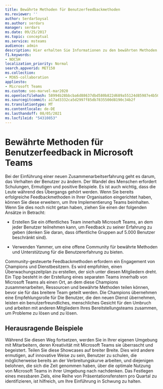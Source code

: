 ```yaml
---
title: Bewährte Methoden für Benutzerfeedbackmethoden
ms.reviewer: ''
author: SerdarSoysal
ms.author: serdars
manager: serdars
ms.date: 09/25/2017
ms.topic: conceptual
ms.service: msteams
audience: admin
description: Hier erhalten Sie Informationen zu den bewährten Methoden für Benutzerfeedback in Microsoft Teams, um optimales Arbeiten im Team sicherzustellen.
f1.keywords:
- NOCSH
localization_priority: Normal
search.appverid: MET150
ms.collection:
- M365-collaboration
appliesto:
- Microsoft Teams
ms.custom: seo-marvel-mar2020
ms.openlocfilehash: 58994b28bbcba6d88637dbd580b822d689a55124d85987e4b50a47400512cdb9
ms.sourcegitcommit: a17ad3332ca5d2997f85db7835500d8190c34b2f
ms.translationtype: MT
ms.contentlocale: de-DE
ms.lasthandoff: 08/05/2021
ms.locfileid: "54310853"
---
```

# <a name="best-practices-for-user-feedback-methods-in-microsoft-teams"></a>Bewährte Methoden für Benutzerfeedback in Microsoft Teams

Bei der Einführung einer neuen Zusammenarbeitserfahrung geht es darum, das Verhalten der Benutzer zu ändern. Der Wandel des Menschen erfordert Schulungen, Ermutigen und positive Beispiele. Es ist auch wichtig, dass die Leute während des Übergangs gehört werden. Wenn Sie bereits erfolgreiche Feedbackmethoden in Ihrer Organisation eingerichtet haben, können Sie diese erweitern, um Ihre Implementierung Teams beinhalten. Wenn Sie dies noch nicht getan haben, ziehen Sie einen der folgenden Ansätze in Betracht:

- Erstellen Sie ein öffentliches Team innerhalb Microsoft Teams, an dem jeder Benutzer teilnehmen kann, um Feedback zu seiner Erfahrung zu geben (denken Sie daran, dass öffentliche Gruppen auf 5.000 Benutzer beschränkt sind).

- Verwenden Yammer, um eine offene Community für bewährte Methoden und Unterstützung für die Benutzererfahrung zu bieten.

Community-gesteuerte Feedbackmethoden erfordern ein Engagement von Champions und Dienstbesitzern. Es wird empfohlen, einen Überwachungszeitplan zu erstellen, der sich unter diesen Mitgliedern dreht. Ein Tipp besteht in der Erstellung eines separaten Teams innerhalb von Microsoft Teams als einen Ort, an dem diese Champions zusammenarbeiten, Ressourcen und bewährte Methoden teilen können, bevor sie für das breitere Team geteilt werden. Die Champions übernehmen eine Empfehlungsrolle für Die Benutzer, die den neuen Dienst übernehmen, leisten ein benutzerfreundliches, menschliches Gesicht für den Umbruch und arbeiten mit anderen Mitgliedern Ihres Bereitstellungsteams zusammen, um Probleme zu lösen und zu lösen.

## <a name="showcases"></a>Herausragende Beispiele

Während Sie diesen Weg fortsetzen, werden Sie in Ihrer eigenen Umgebung mit Mitarbeitern, deren Kreativität mit Microsoft Teams sie überrascht und begeistert. Teilen Sie diese Showcases auf breiter Breite. Dies wird andere ermutigen, auf innovative Weise zu sein, Benutzer zu schulen, die möglicherweise bereits an der Verbreitungskurve arbeiten, und diejenigen belohnen, die sich die Zeit genommen haben, über die optimale Nutzung von Microsoft Teams in ihrer Umgebung nach nachdenken. Das Festlegen eines messbaren Ziels, eine Reihe von Präsentationsfenstern pro Quartal zu identifizieren, ist hilfreich, um Ihre Einführung in Schwung zu halten.
